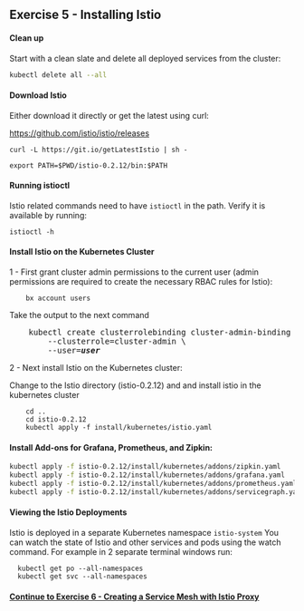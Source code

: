 ## Exercise 5 - Installing Istio

#### Clean up
 
Start with a clean slate and delete all deployed services from the cluster:
 
```sh
kubectl delete all --all
```

#### Download Istio

Either download it directly or get the latest using curl:

https://github.com/istio/istio/releases

```
curl -L https://git.io/getLatestIstio | sh -

export PATH=$PWD/istio-0.2.12/bin:$PATH
```

#### Running istioctl

Istio related commands need to have `istioctl` in the path.  Verify it is available by running:

`istioctl -h`


#### Install Istio on the Kubernetes Cluster

1 - First grant cluster admin permissions to the current user (admin permissions are required to create the necessary RBAC rules for Istio):
``` 
    bx account users
```
Take the output to the next command
<pre>
    kubectl create clusterrolebinding cluster-admin-binding \
        --clusterrole=cluster-admin \
        --user=<i><b>user</b></i>
</pre>
2 - Next install Istio on the Kubernetes cluster:

Change to the Istio directory (istio-0.2.12) and and install istio in the kubernetes cluster

```
    cd ..
    cd istio-0.2.12
    kubectl apply -f install/kubernetes/istio.yaml
```
####  Install Add-ons for Grafana, Prometheus, and Zipkin:

```sh
kubectl apply -f istio-0.2.12/install/kubernetes/addons/zipkin.yaml
kubectl apply -f istio-0.2.12/install/kubernetes/addons/grafana.yaml
kubectl apply -f istio-0.2.12/install/kubernetes/addons/prometheus.yaml
kubectl apply -f istio-0.2.12/install/kubernetes/addons/servicegraph.yaml
```


#### Viewing the Istio Deployments

Istio is deployed in a separate Kubernetes namespace `istio-system`  You can watch the state of Istio and other services and pods using the watch command.  For example in 2 separate terminal windows run:

```
  kubectl get po --all-namespaces
  kubectl get svc --all-namespaces
```

#### [Continue to Exercise 6 - Creating a Service Mesh with Istio Proxy](../exercise-6/README.md)
